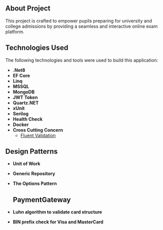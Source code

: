 ## About Project
This project is crafted to empower pupils preparing for university and college admissions by providing a seamless and interactive online exam platform.
## Technologies Used
The following technologies and tools were used to build this application:
  - **.Net8**
  - **EF Core**
  - **Linq**
   - **MSSQL**
  - **MongoDB**
  - **JWT Token**
  - **Quartz.NET**
  - **xUnit**
  - **Serilog**
  - **Health Check**
  - **Docker**
  - **Cross Cutting Concern**
     - [Fluent Validation](https://fluentvalidation.net/)

  ## Design Patterns
  - **Unit of Work**
  - **Generic Repository**
  - **The Options Pattern**

     ## PaymentGateway
  - **Luhn algorithm to validate card structure**
  - **BIN prefix check for Visa and MasterCard**
 
 
